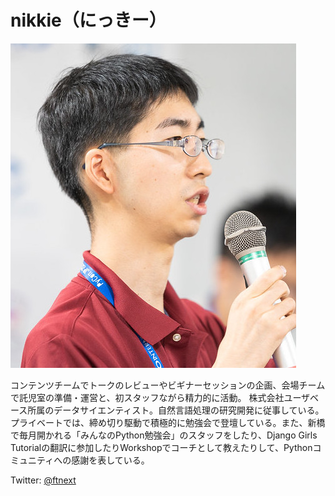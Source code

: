 # nikkie（にっきー）

![](./_static/nikkie.jpg)

コンテンツチームでトークのレビューやビギナーセッションの企画、会場チームで託児室の準備・運営と、初スタッフながら精力的に活動。
株式会社ユーザベース所属のデータサイエンティスト。自然言語処理の研究開発に従事している。
プライベートでは、締め切り駆動で積極的に勉強会で登壇している。また、新橋で毎月開かれる「みんなのPython勉強会」のスタッフをしたり、Django Girls Tutorialの翻訳に参加したりWorkshopでコーチとして教えたりして、Pythonコミュニティへの感謝を表している。

Twitter: [@ftnext](https://twitter.com/ftnext)
